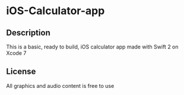 # iOS-Calculator-app

## Description
This is a basic, ready to build, iOS calculator app made with Swift 2 on Xcode 7
## License
All graphics and audio content is free to use
